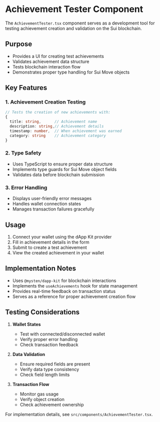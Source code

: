 # Achievement Tester Component

The `AchievementTester.tsx` component serves as a development tool for testing achievement creation and validation on the Sui blockchain.

## Purpose
- Provides a UI for creating test achievements
- Validates achievement data structure
- Tests blockchain interaction flow
- Demonstrates proper type handling for Sui Move objects

## Key Features

### 1. Achievement Creation Testing
```typescript
// Tests the creation of new achievements with:
{
  title: string,      // Achievement name
  description: string,// Achievement details
  timestamp: number,  // When achievement was earned
  category: string    // Achievement category
}
```

### 2. Type Safety
- Uses TypeScript to ensure proper data structure
- Implements type guards for Sui Move object fields
- Validates data before blockchain submission

### 3. Error Handling
- Displays user-friendly error messages
- Handles wallet connection states
- Manages transaction failures gracefully

## Usage

1. Connect your wallet using the dApp Kit provider
2. Fill in achievement details in the form
3. Submit to create a test achievement
4. View the created achievement in your wallet

## Implementation Notes

- Uses `@mysten/dapp-kit` for blockchain interactions
- Implements the `useAchievements` hook for state management
- Provides real-time feedback on transaction status
- Serves as a reference for proper achievement creation flow

## Testing Considerations

1. **Wallet States**
   - Test with connected/disconnected wallet
   - Verify proper error handling
   - Check transaction feedback

2. **Data Validation**
   - Ensure required fields are present
   - Verify data type consistency
   - Check field length limits

3. **Transaction Flow**
   - Monitor gas usage
   - Verify object creation
   - Check achievement ownership

For implementation details, see `src/components/AchievementTester.tsx`. 
